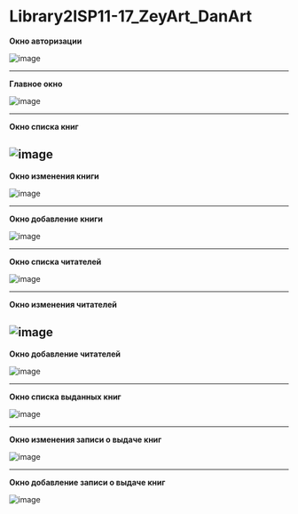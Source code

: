 # Library2ISP11-17_ZeyArt_DanArt

__Окно авторизации__

![image](https://user-images.githubusercontent.com/86298391/162595451-92a4af73-c50f-4a52-9079-288ff14ef69d.png)

---

__Главное окно__

![image](https://user-images.githubusercontent.com/86298391/163237375-3b42e37a-169b-46f8-9fe8-34f8dde04430.png)

---

__Окно списка книг__

![image](https://user-images.githubusercontent.com/86298391/163237724-ae8e8704-6d7f-42f5-83d2-5ccc50eec516.png)
---

__Окно изменения книги__


![image](https://user-images.githubusercontent.com/86298391/162595478-2d3e78b4-a068-4e1a-80b5-e77b82872cdb.png)

---

__Окно добавление книги__

![image](https://user-images.githubusercontent.com/86298391/162595487-d5f5ea24-ebe7-44c7-b5fc-7c19bf8ff1c7.png)

---

__Окно списка читателей__

![image](https://user-images.githubusercontent.com/86298391/163237524-e28be326-f0a7-48fd-97f7-b0696903765d.png)

---

__Окно изменения читателей__

![image](https://user-images.githubusercontent.com/86298391/163238021-6fbaa73a-09a0-46f2-9f5c-bd97f287726e.png)
---

__Окно добавление читателей__

![image](https://user-images.githubusercontent.com/86298391/162595536-180cefbb-fc48-4f52-b79a-d9c528b494b5.png)

---

__Окно списка выданных книг__

![image](https://user-images.githubusercontent.com/86298391/163237762-a4f19f33-d631-4895-a7ff-3e319de22d05.png)

---

__Окно изменения записи о выдаче книг__

![image](https://user-images.githubusercontent.com/86298391/162595560-93c5b2a8-4966-45ee-8dd8-0063abd90c57.png)

---

__Окно добавление записи о выдаче книг__

![image](https://user-images.githubusercontent.com/86298391/162595553-51eb49c3-8b29-4c96-8dcc-b6a930f5c753.png)



